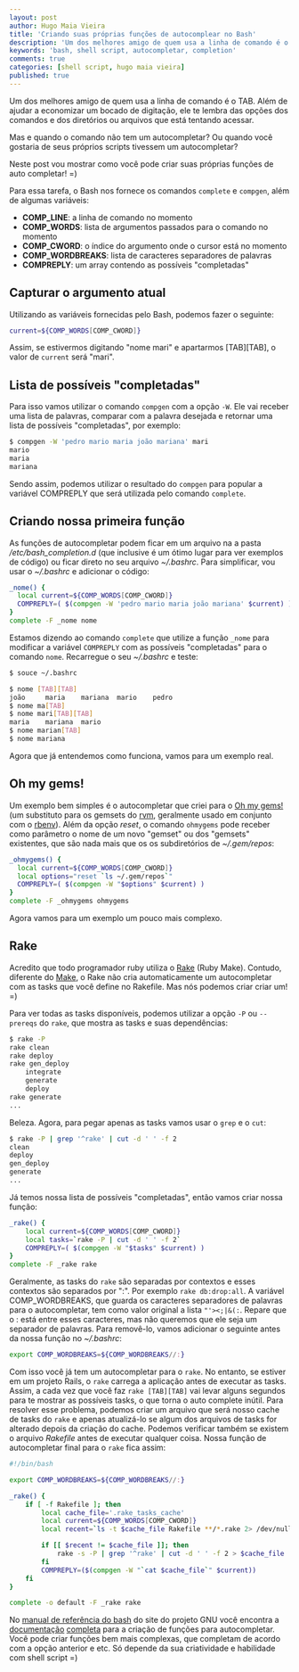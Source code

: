 ```yaml
---
layout: post
author: Hugo Maia Vieira
title: 'Criando suas próprias funções de autocomplear no Bash'
description: 'Um dos melhores amigo de quem usa a linha de comando é o TAB. Mas e quando o comando não tem um autocompletar? Neste post vou mostrar como você pode criar suas próprias funções de autocompletar!'
keywords: 'bash, shell script, autocompletar, completion'
comments: true
categories: [shell script, hugo maia vieira]
published: true
---
```


Um dos melhores amigo de quem usa a linha de comando é o TAB. Além de ajudar a
economizar um bocado de digitação, ele te lembra das opções dos comandos e dos
diretórios ou arquivos que está tentando acessar.

Mas e quando o comando não tem um autocompletar? Ou quando você gostaria de
seus próprios scripts tivessem um autocompletar?

Neste post vou mostrar como você pode criar suas próprias funções de auto
completar! =)

<!-- more -->

Para essa tarefa, o Bash nos fornece os comandos `complete` e `compgen`, além de
algumas variáveis:

- **COMP_LINE**: a linha de comando no momento
- **COMP_WORDS**: lista de argumentos passados para o comando no momento
- **COMP_CWORD**: o índice do argumento onde o cursor está no momento
- **COMP_WORDBREAKS**: lista de caracteres separadores de palavras
- **COMPREPLY**: um array contendo as possíveis "completadas"

## Capturar o argumento atual

Utilizando as variáveis fornecidas pelo Bash, podemos fazer o seguinte:

``` bash
current=${COMP_WORDS[COMP_CWORD]}
```

Assim, se estivermos digitando "nome mari" e apartarmos [TAB][TAB], o valor de
`current` será "mari".


## Lista de possíveis "completadas"

Para isso vamos utilizar o comando `compgen` com a opção `-W`. Ele vai receber
uma lista de palavras, comparar com a palavra desejada e retornar uma lista de
possíveis "completadas", por exemplo:

``` bash
$ compgen -W 'pedro mario maria joão mariana' mari
mario
maria
mariana
```

Sendo assim, podemos utilizar o resultado do `compgen` para popular a variável
COMPREPLY que será utilizada pelo comando `complete`.


## Criando nossa primeira função

As funções de autocompletar podem ficar em um arquivo na a pasta
*/etc/bash_completion.d* (que inclusive é um ótimo lugar para ver exemplos de
código) ou ficar direto no seu arquivo *~/.bashrc*. Para simplificar, vou usar o
*~/.bashrc* e adicionar o código:

``` bash
_nome() {
  local current=${COMP_WORDS[COMP_CWORD]}
  COMPREPLY=( $(compgen -W 'pedro mario maria joão mariana' $current) )
}
complete -F _nome nome
```

Estamos dizendo ao comando `complete` que utilize a função `_nome` para
modificar a variável `COMPREPLY` com as possíveis "completadas" para o comando
`nome`. Recarregue o seu *~/.bashrc* e teste:

``` bash
$ souce ~/.bashrc

$ nome [TAB][TAB]
joão     maria    mariana  mario    pedro
$ nome ma[TAB]
$ nome mari[TAB][TAB]
maria    mariana  mario
$ nome marian[TAB]
$ nome mariana
```

Agora que já entendemos como funciona, vamos para um exemplo real.

## Oh my gems!

Um exemplo bem simples é o autocompletar que criei para o
[Oh my gems!](http://blog.zenspider.com/blog/2012/09/ohmygems.html) (um
substituto para os gemsets do [rvm](https://rvm.io), geralmente usado em
conjunto com o [rbenv](http://rbenv.org/)). Além da opção *reset*, o comando
`ohmygems` pode receber como parâmetro o nome de um novo "gemset" ou dos
"gemsets" existentes, que são nada mais que os os subdiretórios de
*~/.gem/repos*:

``` bash
_ohmygems() {
  local current=${COMP_WORDS[COMP_CWORD]}
  local options="reset `ls ~/.gem/repos`"
  COMPREPLY=( $(compgen -W "$options" $current) )
}
complete -F _ohmygems ohmygems
```

Agora vamos para um exemplo um pouco mais complexo.

## Rake

Acredito que todo programador ruby utiliza o [Rake](http://rake.rubyforge.org/)
(Ruby Make). Contudo, diferente do [Make](http://www.gnu.org/software/make/), o
Rake não cria automaticamente um autocompletar com as tasks que você define no
Rakefile. Mas nós podemos criar criar um! =)

Para ver todas as tasks disponíveis, podemos utilizar a opção `-P` ou
`--prereqs` do `rake`, que mostra as tasks e suas dependências:

``` bash
$ rake -P
rake clean
rake deploy
rake gen_deploy
    integrate
    generate
    deploy
rake generate
...
```

Beleza. Agora, para pegar apenas as tasks vamos usar o `grep` e o `cut`:

``` bash
$ rake -P | grep '^rake' | cut -d ' ' -f 2
clean
deploy
gen_deploy
generate
...
```

Já temos nossa lista de possíveis "completadas", então vamos criar nossa função:

``` bash
_rake() {
    local current=${COMP_WORDS[COMP_CWORD]}
    local tasks=`rake -P | cut -d ' ' -f 2`
    COMPREPLY=( $(compgen -W "$tasks" $current) )
}
complete -F _rake rake
```

Geralmente, as tasks do `rake` são separadas por contextos e esses contextos são
separados por ":". Por exemplo `rake db:drop:all`. A variável COMP_WORDBREAKS,
que guarda os caracteres separadores de palavras para o autocompletar, tem como
valor original a lista `"'><;|&(:`. Repare que o : está entre esses caracteres,
mas não queremos que ele seja um separador de palavras. Para removê-lo, vamos
adicionar o seguinte antes da nossa função no *~/.bashrc*:

``` bash
export COMP_WORDBREAKS=${COMP_WORDBREAKS//:}
```

Com isso você já tem um autocompletar para o `rake`. No entanto, se estiver em
um projeto Rails, o `rake` carrega a aplicação antes de executar as tasks.
Assim, a cada vez que você faz `rake [TAB][TAB]` vai levar alguns segundos para
te mostrar as possíveis tasks, o que torna o auto complete inútil. Para resolver
esse problema, podemos criar um arquivo que será nosso cache de tasks do `rake`
e apenas atualizá-lo se algum dos arquivos de tasks for alterado depois da
criação do cache. Podemos verificar também se existem o arquivo *Rakefile* antes
de executar qualquer coisa. Nossa função de autocompletar final para o `rake`
fica assim:

``` bash
#!/bin/bash

export COMP_WORDBREAKS=${COMP_WORDBREAKS//:}

_rake() {
    if [ -f Rakefile ]; then
        local cache_file='.rake_tasks_cache'
        local current=${COMP_WORDS[COMP_CWORD]}
        local recent=`ls -t $cache_file Rakefile **/*.rake 2> /dev/null | head -n 1`

        if [[ $recent != $cache_file ]]; then
            rake -s -P | grep '^rake' | cut -d ' ' -f 2 > $cache_file
        fi
        COMPREPLY=($(compgen -W "`cat $cache_file`" $current))
    fi
}

complete -o default -F _rake rake
```

No [manual de referência do bash](http://migre.me/epSSg) do site do projeto GNU
você encontra a [documentação](http://migre.me/epT2p)
[completa](http://migre.me/epSUw) para a criação de funções para autocompletar.
Você pode criar funções bem mais complexas, que completam de acordo com a opção
anterior e etc. Só depende da sua criatividade e habilidade com shell script =)
